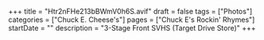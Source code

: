 +++
title = "Htr2nFHe213bBWmV0h6S.avif"
draft = false
tags = ["Photos"]
categories = ["Chuck E. Cheese's"]
pages = ["Chuck E's Rockin' Rhymes"]
startDate = ""
description = "3-Stage Front SVHS (Target Drive Store)"
+++
